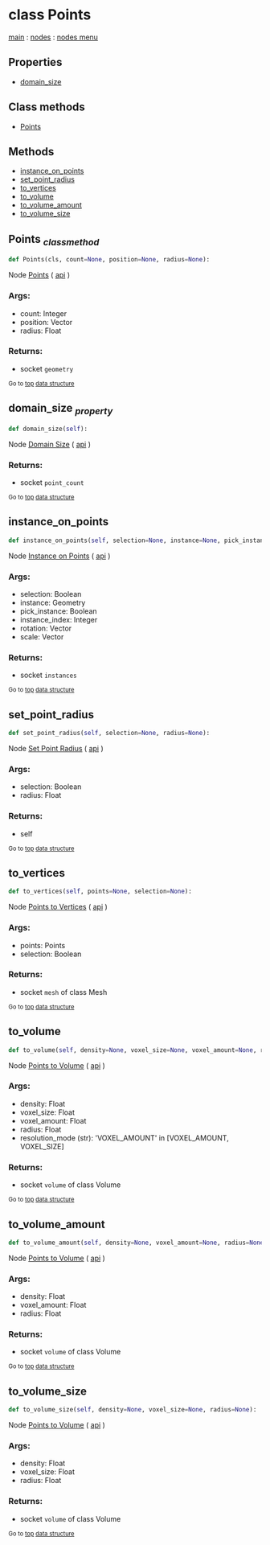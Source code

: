# class Points

[main](./structure.md) : [nodes](ndes.md) : [nodes menu](.nodes_menu.md)

## Properties

- [domain_size](#domain_size-property)

## Class methods

- [Points](#Points-classmethod)


## Methods

- [instance_on_points](#instance_on_points)
- [set_point_radius](#set_point_radius)
- [to_vertices](#to_vertices)
- [to_volume](#to_volume)
- [to_volume_amount](#to_volume_amount)
- [to_volume_size](#to_volume_size)

## Points <sub>*classmethod*</sub>

```python
def Points(cls, count=None, position=None, radius=None):

```
Node [Points](https://docs.blender.org/manual/en/latest/modeling/geometry_nodes/point/points.html) ( [api](https://docs.blender.org/api/current/bpy.types.GeometryNodePoints.html) )

### Args:
- count: Integer
- position: Vector
- radius: Float

### Returns:
- socket `geometry`

<sub>Go to [top](#class-Points) [data structure](../structure.md)</sub>

## domain_size <sub>*property*</sub>

```python
def domain_size(self):

```
Node [Domain Size](https://docs.blender.org/manual/en/latest/modeling/geometry_nodes/attribute/domain_size.html) ( [api](https://docs.blender.org/api/current/bpy.types.GeometryNodeAttributeDomainSize.html) )

### Returns:
- socket `point_count`

<sub>Go to [top](#class-Points) [data structure](../structure.md)</sub>

## instance_on_points

```python
def instance_on_points(self, selection=None, instance=None, pick_instance=None, instance_index=None, rotation=None, scale=None):

```
Node [Instance on Points](https://docs.blender.org/manual/en/latest/modeling/geometry_nodes/instances/instance_on_points.html) ( [api](https://docs.blender.org/api/current/bpy.types.GeometryNodeInstanceOnPoints.html) )

### Args:
- selection: Boolean
- instance: Geometry
- pick_instance: Boolean
- instance_index: Integer
- rotation: Vector
- scale: Vector

### Returns:
- socket `instances`

<sub>Go to [top](#class-Points) [data structure](../structure.md)</sub>

## set_point_radius

```python
def set_point_radius(self, selection=None, radius=None):

```
Node [Set Point Radius](https://docs.blender.org/manual/en/latest/modeling/geometry_nodes/point/set_point_radius.html) ( [api](https://docs.blender.org/api/current/bpy.types.GeometryNodeSetPointRadius.html) )

### Args:
- selection: Boolean
- radius: Float

### Returns:
- self

<sub>Go to [top](#class-Points) [data structure](../structure.md)</sub>

## to_vertices

```python
def to_vertices(self, points=None, selection=None):

```
Node [Points to Vertices](https://docs.blender.org/manual/en/latest/modeling/geometry_nodes/point/points_to_vertices.html) ( [api](https://docs.blender.org/api/current/bpy.types.GeometryNodePointsToVertices.html) )

### Args:
- points: Points
- selection: Boolean

### Returns:
- socket `mesh` of class Mesh

<sub>Go to [top](#class-Points) [data structure](../structure.md)</sub>

## to_volume

```python
def to_volume(self, density=None, voxel_size=None, voxel_amount=None, radius=None, resolution_mode='VOXEL_AMOUNT'):

```
Node [Points to Volume](https://docs.blender.org/manual/en/latest/modeling/geometry_nodes/point/points_to_volume.html) ( [api](https://docs.blender.org/api/current/bpy.types.GeometryNodePointsToVolume.html) )

### Args:
- density: Float
- voxel_size: Float
- voxel_amount: Float
- radius: Float
- resolution_mode (str): 'VOXEL_AMOUNT' in [VOXEL_AMOUNT, VOXEL_SIZE]

### Returns:
- socket `volume` of class Volume

<sub>Go to [top](#class-Points) [data structure](../structure.md)</sub>

## to_volume_amount

```python
def to_volume_amount(self, density=None, voxel_amount=None, radius=None):

```
Node [Points to Volume](https://docs.blender.org/manual/en/latest/modeling/geometry_nodes/point/points_to_volume.html) ( [api](https://docs.blender.org/api/current/bpy.types.GeometryNodePointsToVolume.html) )

### Args:
- density: Float
- voxel_amount: Float
- radius: Float

### Returns:
- socket `volume` of class Volume

<sub>Go to [top](#class-Points) [data structure](../structure.md)</sub>

## to_volume_size

```python
def to_volume_size(self, density=None, voxel_size=None, radius=None):

```
Node [Points to Volume](https://docs.blender.org/manual/en/latest/modeling/geometry_nodes/point/points_to_volume.html) ( [api](https://docs.blender.org/api/current/bpy.types.GeometryNodePointsToVolume.html) )

### Args:
- density: Float
- voxel_size: Float
- radius: Float

### Returns:
- socket `volume` of class Volume

<sub>Go to [top](#class-Points) [data structure](../structure.md)</sub>

